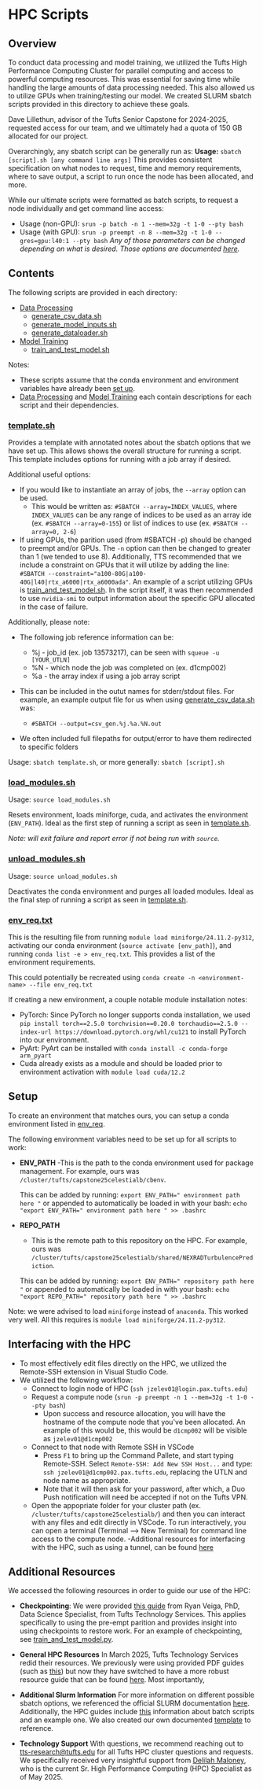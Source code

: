 # HPC Scripts

## Overview
To conduct data processing and model training, we utilized the Tufts High Performance Computing Cluster for parallel computing and access to powerful computing resources. This was essential for saving time while handling the large amounts of data processing needed. This also allowed us to utilize GPUs when training/testing our model. We created SLURM sbatch scripts provided in this directory to achieve these goals.

Dave Lillethun, advisor of the Tufts Senior Capstone for 2024-2025, requested access for our team, and we ultimately had a quota of 150 GB allocated for our project. 

Overarchingly, any sbatch script can be generally run as:
**Usage:** `sbatch [script].sh [any command line args]`
This provides consistent specification on what nodes to request, time and memory requirements, where to save output, a script to run once the node has been allocated, and more. 

While our ultimate scripts were formatted as batch scripts, to request a node individually and get command line access:
- Usage (non-GPU): `srun -p batch -n 1 --mem=32g -t 1-0 --pty bash`
- Usage (with GPU): `srun -p preempt -n 8 --mem=32g -t 1-0 --gres=gpu:l40:1 --pty bash`
_Any of those parameters can be changed depending on what is desired. Those options are documented [here](https://rtguides.it.tufts.edu/hpc/slurm/interactive.html)._ 

## Contents

The following scripts are provided in each directory:
- [Data Processing](./data_processing/)
  - [generate_csv_data.sh](./data_processing/generate_csv_data.sh)
  - [generate_model_inputs.sh](./data_processing/generate_model_inputs.sh)
  - [generate_dataloader.sh](./data_processing/generate_dataloader.sh)
- [Model Training](./model_training/)
  - [train_and_test_model.sh](./model_training/train_and_test_model.sh)

Notes:
- These scripts assume that the conda environment and environment variables have already been [set up](#setup).
- [Data Processing](./data_processing/README.md) and [Model Training](./model_training/README.md) each contain descriptions for each script and their dependencies. 

### [template.sh](template.sh)
Provides a template with annotated notes about the sbatch options that we have set up. This allows shows the overall structure for running a script. This template includes options for running with a job array if desired.

Additional useful options:
- If you would like to instantiate an array of jobs, the `--array` option can be used.
  - This would be written as: `#SBATCH --array=INDEX_VALUES`, where `INDEX_VALUES` can be any range of indices to be used as an array ide (ex. `#SBATCH --array=0-155`) or list of indices to use (ex. `#SBATCH --array=0, 2-6`)
- If using GPUs, the parition used (from #SBATCH -p) should be changed to preempt and/or GPUs. The `-n` option can then be changed to greater than 1 (we tended to use 8). Additionally, TTS recommended that we include a constraint on GPUs that it will utilize by adding the line:
`#SBATCH --constraint="a100-80G|a100-40G|l40|rtx_a6000|rtx_a6000ada"`. An example of a script utilizing GPUs is [train_and_test_model.sh](./model_training/train_and_test_model.sh). In the script itself, it was then recommended to use `nvidia-smi` to output information about the specific GPU allocated in the case of failure.

Additionally, please note:
- The following job reference information can be:
  - %j - job_id (ex. job 13573217), can be seen with `squeue -u [YOUR_UTLN]`
  - %N - which node the job was completed on (ex. d1cmp002)
  - %a - the array index if using a job array script

- This can be included in the outut names for stderr/stdout files. For example, an example output file for us when using [generate_csv_data.sh](./data_processing/generate_csv_data.sh) was:
  - `#SBATCH --output=csv_gen.%j.%a.%N.out`
- We often included full filepaths for output/error to have them redirected to specific folders

Usage: `sbatch template.sh`, or more generally: `sbatch [script].sh`

### [load_modules.sh](load_modules.sh)

Usage: `source load_modules.sh`

Resets environment, loads miniforge, cuda, and activates the environment (`ENV_PATH`). Ideal as the first step of running a script as seen in [template.sh](./template.sh).

*Note: will exit failure and report error if not being run with `source`.*

### [unload_modules.sh](unload_modules.sh)

Usage: `source unload_modules.sh`

Deactivates the conda environment and purges all loaded modules. Ideal as the final step of running a script as seen in [template.sh](./template.sh).

### [env_req.txt](env_req.txt)

This is the resulting file from running `module load miniforge/24.11.2-py312`, activating our conda environment (`source activate [env_path]`), and running  `conda list -e > env_req.txt`. This provides a list of the environment requirements.

This could potentially be recreated using `conda create -n <environment-name> --file env_req.txt`

If creating a new environment, a couple notable module installation notes:
- PyTorch: Since PyTorch no longer supports conda installation, we used `pip install torch==2.5.0 torchvision==0.20.0 torchaudio==2.5.0 --index-url https://download.pytorch.org/whl/cu121` to install PyTorch into our environment.
- PyArt: PyArt can be installed with `conda install -c conda-forge arm_pyart`
- Cuda already exists as a module and should be loaded prior to environment activation with `module load cuda/12.2`

## Setup

To create an environment that matches ours, you can setup a conda environment listed in [env_req](#env_req). 

The following environment variables need to be set up for all scripts to work: 

- **ENV_PATH**
  -This is the path to the conda environment used for package management. For example, ours was `/cluster/tufts/capstone25celestialb/cbenv`. 
  
  This can be added by running: `export ENV_PATH=" environment path here "` or appended to automatically be loaded in with your bash: `echo "export ENV_PATH=" environment path here " >> .bashrc`

- **REPO_PATH**
  - This is the remote path to this repository on the HPC. For example, ours was `/cluster/tufts/capstone25celestialb/shared/NEXRADTurbulencePrediction`. 
  
  This can be added by running: `export ENV_PATH=" repository path here "` or appended to automatically be loaded in with your bash: `echo "export REPO_PATH=" repository path here " >> .bashrc`

Note: we were advised to load `miniforge` instead of `anaconda`. This worked very well. All this requires is `module load miniforge/24.11.2-py312`. 

## Interfacing with the HPC
- To most effectively edit files directly on the HPC, we utilized the Remote-SSH extension in Visual Studio Code.
- We utilized the following workflow:
  - Connect to login node of HPC (`ssh jzelev01@login.pax.tufts.edu`)
  - Request a compute node (`srun -p preempt -n 1 --mem=32g -t 1-0 --pty bash`)
    - Upon success and resource allocation, you will have the hostname of the compute node that you've been allocated. An example of this would be, this would be `d1cmp002` will be visible as `jzelev01@d1cmp002`
  - Connect to that node with Remote SSH in VSCode 
    - Press `F1` to bring up the Command Pallete, and start typing Remote-SSH. Select `Remote-SSH: Add New SSH Host...` and type: `ssh jzelev01@d1cmp002.pax.tufts.edu`, replacing the UTLN and node name as appropriate. 
    - Note that it will then ask for your password, after which, a Duo Push notification will need be accepted if not on the Tufts VPN. 
  - Open the appopriate folder for your cluster path (ex. `/cluster/tufts/capstone25celestialb/`) and then you can interact with any files and edit directly in VSCode. To run interactively, you can open a terminal (Terminal --> New Terminal) for command line access to the compute node.
-Additional resources for interfacing with the HPC, such as using a tunnel, can be found [here](https://rtguides.it.tufts.edu/hpc/application/40-vscode.html)


## Additional Resources 
We accessed the following resources in order to guide our use of the HPC:
- **Checkpointing**: We were provided [this guide](https://tufts.app.box.com/s/jav14xvd0m25hp7kij1yr908xt2byn9f) from Ryan Veiga, PhD, Data Science Specialist, from Tufts Technology Services. This applies specifically to using the pre-empt parition and provides insight into using checkpoints to restore work. For an example of checkpointing, see [train_and_test_model.py](../../model_training/train_and_test_model.py).

- **General HPC Resources** In March 2025, Tufts Technology Services redid their resources. We previously were using provided PDF guides (such as [this](https://tufts.app.box.com/v/Pax-User-Guide)) but now they have switched to have a more robust resource guide that can be found [here](https://rtguides.it.tufts.edu/hpc/index.html). Most importantly, 

- **Additional Slurm Information** For more information on different possible sbatch options, we referenced the official SLURM documentation [here](https://slurm.schedmd.com/sbatch.html). Additionally, the HPC guides include [this](https://rtguides.it.tufts.edu/hpc/slurm/batchjob.html) information about batch scripts and an example one. We also created our own documented [template](./template.sh) to reference.

- **Technology Support** With questions, we recommend reaching out to tts-research@tufts.edu for all Tufts HPC cluster questions and requests. We specifically received very insightful support from [Delilah Maloney](mailto:Delilah.Maloney@tufts.edu), who is the current Sr. High Performance Computing (HPC) Specialist as of May 2025.

